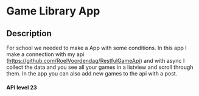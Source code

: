 # Game Library App

## Description

For school we needed to make a App with some conditions. In this app I make a connection with my api (https://github.com/RoelVoordendag/RestfulGameApi) and with async I collect the data and you see all your games in a listview and scroll through them. In the app you can also add new games to the api with a post. 

#### API level 23
